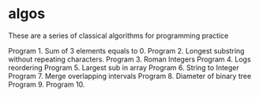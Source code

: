 # algos
These are a series of classical algorithms for programming practice

Program 1. Sum of 3 elements equals to 0.
Program 2. Longest substring without repeating characters.
Program 3. Roman Integers
Program 4. Logs reordering
Program 5. Largest sub in array
Program 6. String to Integer
Program 7. Merge overlapping intervals
Program 8. Diameter of binary tree
Program 9. 
Program 10.
